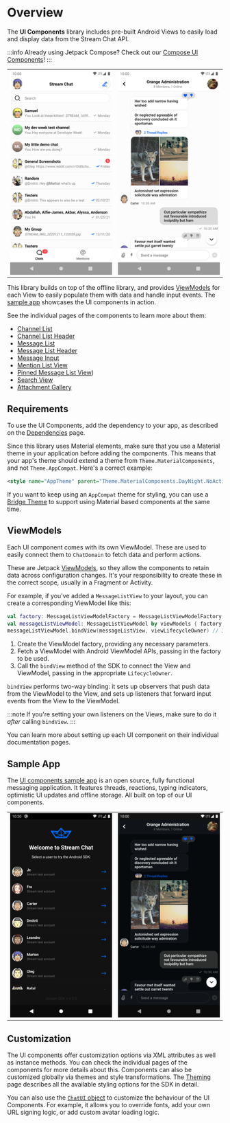 # Overview

The **UI Components** library includes pre-built Android Views to easily load and display data from the Stream Chat API.

:::info
Already using Jetpack Compose? Check out our [Compose UI Components](../04-compose/01-overview.md)!
:::

|||
| --- | --- |
| ![Channel List component](../assets/sample-channels-light.png) | ![Message List component](../assets/sample-messages-light.png) |

This library builds on top of the offline library, and provides [ViewModels](#viewmodels) for each View to easily populate them with data and handle input events. The [sample app](#sample-app) showcases the UI components in action.

See the individual pages of the components to learn more about them:

- [Channel List](04-components/01-channel-list.md)
- [Channel List Header](04-components/02-channel-list-header.md)
- [Message List](04-components/03-message-list.md)
- [Message List Header](04-components/04-message-list-header.md)
- [Message Input](04-components/05-message-input.md)
- [Mention List View](04-components/06-mention-list-view.md)
- [Pinned Message List View](04-components/07-pinned-message-list-view.md))  
- [Search View](04-components/08-search-view.md)
- [Attachment Gallery](04-components/09-attachment-gallery.md)

## Requirements

To use the UI Components, add the dependency to your app, as described on the [Dependencies](../01-basics/02-dependencies.md#ui-components) page.

Since this library uses Material elements, make sure that you use a Material theme in your application before adding the components. This means that your app's theme should extend a theme from `Theme.MaterialComponents`, and not `Theme.AppCompat`. Here's a correct example:

```xml
<style name="AppTheme" parent="Theme.MaterialComponents.DayNight.NoActionBar">
```

If you want to keep using an `AppCompat` theme for styling, you can use a [Bridge Theme](https://github.com/material-components/material-components-android/blob/master/docs/getting-started.md#bridge-themes) to support using Material based components at the same time.

## ViewModels

Each UI component comes with its own ViewModel. These are used to easily connect them to `ChatDomain` to fetch data and perform actions.

These are Jetpack [ViewModels](https://developer.android.com/topic/libraries/architecture/viewmodel), so they allow the components to retain data across configuration changes. It's your responsibility to create these in the correct scope, usually in a Fragment or Activity.

For example, if you've added a `MessageListView` to your layout, you can create a corresponding ViewModel like this:

```kotlin
val factory: MessageListViewModelFactory = MessageListViewModelFactory(cid = "channelType:channelId") // 1
val messageListViewModel: MessageListViewModel by viewModels { factory } // 2
messageListViewModel.bindView(messageListView, viewLifecycleOwner) // 3
```

1. Create the ViewModel factory, providing any necessary parameters.
2. Fetch a ViewModel with Android ViewModel APIs, passing in the factory to be used.
3. Call the `bindView` method of the SDK to connect the View and ViewModel, passing in the appropriate `LifecycleOwner`.

`bindView` performs two-way binding: it sets up observers that push data from the ViewModel to the View, and sets up listeners that forward input events from the View to the ViewModel.

:::note
If you're setting your own listeners on the Views, make sure to do it _after_ calling `bindView`.
:::

You can learn more about setting up each UI component on their individual documentation pages.

## Sample App

The [UI components sample app](https://github.com/GetStream/stream-chat-android/tree/main/stream-chat-android-ui-components-sample) is an open source, fully functional messaging application. It features threads, reactions, typing indicators, optimistic UI updates and offline storage. All built on top of our UI components.

|||
| --- | --- |
| ![Sample app login screen](../assets/sample-login-dark.png) | ![Sample app messages screen](../assets/sample-messages-dark.png) |

## Customization

The UI components offer customization options via XML attributes as well as instance methods. You can check the individual pages of the components for more details about this. Components can also be customized globally via themes and style transformations. The [Theming](02-theming.md) page describes all the available styling options for the SDK in detail.

You can also use the [`ChatUI` object](03-chatui.md) to customize the behaviour of the UI Components. For example, it allows you to override fonts, add your own URL signing logic, or add custom avatar loading logic.
